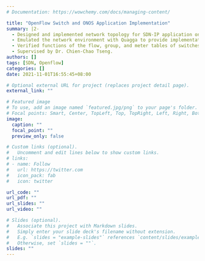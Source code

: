```yaml
---
# Documentation: https://wowchemy.com/docs/managing-content/

title: "OpenFlow Switch and ONOS Application Implementation"
summary: |2-
  - Designed and implemented network topology for SDN-IP application on physical network environment
  - Emulated the network environment with Quagga to provide implementations of BGP.
  - Verified functions of the flow, group, and meter tables of switches in different SDNs
  - Supervised by Dr. Chien-Chao Tseng.
authors: []
tags: [SDN, Openflow]
categories: []
date: 2021-11-01T16:55:45+08:00

# Optional external URL for project (replaces project detail page).
external_link: ""

# Featured image
# To use, add an image named `featured.jpg/png` to your page's folder.
# Focal points: Smart, Center, TopLeft, Top, TopRight, Left, Right, BottomLeft, Bottom, BottomRight.
image:
  caption: ""
  focal_point: ""
  preview_only: false

# Custom links (optional).
#   Uncomment and edit lines below to show custom links.
# links:
# - name: Follow
#   url: https://twitter.com
#   icon_pack: fab
#   icon: twitter

url_code: ""
url_pdf: ""
url_slides: ""
url_video: ""

# Slides (optional).
#   Associate this project with Markdown slides.
#   Simply enter your slide deck's filename without extension.
#   E.g. `slides = "example-slides"` references `content/slides/example-slides.md`.
#   Otherwise, set `slides = ""`.
slides: ""
---
```

